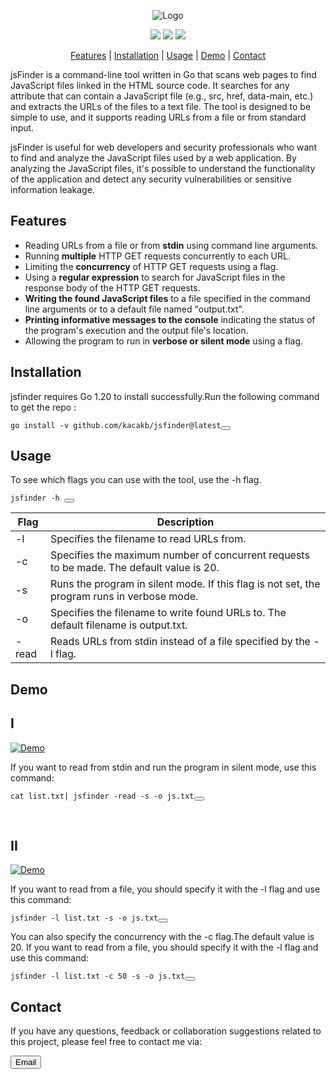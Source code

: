 <div align="center">
  <p>
    <img src="https://user-images.githubusercontent.com/64865400/223095605-38da9d6b-c9fa-4bfd-976a-8ed68a2812c2.png" alt="Logo">
  </p>
  <p>
    <a href="https://golang.org/doc/go1.20"><img src="https://img.shields.io/badge/Go-v1.20-blue"></a>
    <a href="https://opensource.org/licenses/MIT"><img src="https://img.shields.io/badge/License-MIT-yellow.svg"></a>
    <a href="https://github.com/kacakb/jsfinder/issues"><img src="https://img.shields.io/badge/Issues-Welcome-blueviolet"></a>
  </p>
  <p>
    <a href="#features">Features</a> |
    <a href="#installation">Installation</a> |
    <a href="#usage">Usage</a> |
    <a href="#demo">Demo</a> |
    <a href="#contact">Contact</a>
  </p>
</div>

jsFinder is a command-line tool written in Go that scans web pages to find JavaScript files linked in the HTML source code. It searches for any attribute that can contain a JavaScript file (e.g., src, href, data-main, etc.) and extracts the URLs of the files to a text file. The tool is designed to be simple to use, and it supports reading URLs from a file or from standard input.

jsFinder is useful for web developers and security professionals who want to find and analyze the JavaScript files used by a web application. By analyzing the JavaScript files, it's possible to understand the functionality of the application and detect any security vulnerabilities or sensitive information leakage.


<h2 id="features">Features</h2>

<ul>
  <li>Reading URLs from a file or from <strong>stdin</strong> using command line arguments.</li>
  <li>Running <strong>multiple</strong> HTTP GET requests concurrently to each URL.</li>
  <li>Limiting the <strong>concurrency</strong> of HTTP GET requests using a  flag.</li>
  <li>Using a <strong>regular expression</strong> to search for JavaScript files in the response body of the HTTP GET requests.</li>
  <li><strong>Writing the found JavaScript files</strong> to a file specified in the command line arguments or to a default file named "output.txt".</li>
  <li><strong>Printing informative messages to the console</strong> indicating the status of the program's execution and the output file's location.</li>
  <li>Allowing the program to run in <strong>verbose or silent mode</strong> using a flag.</li>
   </ul>
   
   <h2 id="installation">Installation</h2>
   
   jsfinder requires Go 1.20 to install successfully.Run the following command to get the repo :
   
  <pre><code class="language-go">go install -v github.com/kacakb/jsfinder@latest</code><button class="btn" data-clipboard-text="go install -v github.com/kacakb/jsfinder@latest"></button></pre>

<h2 id="usage">Usage</h2>

<p>To see which flags you can use with the tool, use the -h flag.</p>

<pre><code class="language-go">jsfinder -h </code><button class="btn" data-clipboard-text="jsfinder -h"></button></pre>

| Flag | Description |
| --- | --- |
| -l | Specifies the filename to read URLs from.
| -c | Specifies the maximum number of concurrent requests to be made. The default value is 20.
| -s | Runs the program in silent mode. If this flag is not set, the program runs in verbose mode.
| -o | Specifies the filename to write found URLs to. The default filename is output.txt.
| -read | Reads URLs from stdin instead of a file specified by the -l flag.

 <h2 id="demo">Demo</h2>

## I

[![Demo](https://asciinema.org/a/Ehtbcwy1IEoRqfXnROQG2brAa.svg)](https://asciinema.org/a/Ehtbcwy1IEoRqfXnROQG2brAa)

If you want to read from stdin and run the program in silent mode, use this command:
  <pre><code class="language-go">cat list.txt| jsfinder -read -s -o js.txt</code><button class="btn" data-clipboard-text="cat list.txt| jsfinder -read -s -o js.txt"></button></pre>

&nbsp;

## II

[![Demo](https://asciinema.org/a/dOtV2XrdtsqFzkYEyqvPb9mrY.svg)](https://asciinema.org/a/dOtV2XrdtsqFzkYEyqvPb9mrY)

If you want to read from a file, you should specify it with the -l flag and use this command:
  <pre><code class="language-go">jsfinder -l list.txt -s -o js.txt</code><button class="btn" data-clipboard-text="jsfinder -l list.txt -s -o js.txt"></button></pre>
  You can also specify the concurrency with the -c flag.The default value is 20.
  If you want to read from a file, you should specify it with the -l flag and use this command:
  <pre><code class="language-go">jsfinder -l list.txt -c 50 -s -o js.txt</code><button class="btn" data-clipboard-text="jsfinder -l list.txt -c 50 -s -o js.txt"></button></pre>

<h2 id="contact">Contact</h2>
<p>If you have any questions, feedback or collaboration suggestions related to this project, please feel free to contact me via:</p>
<a href="mailto:kacakbatuhan@protonmail.com"> <button>Email</button></a>
